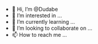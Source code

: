 - 👋 Hi, I’m @Dudabe
- 👀 I’m interested in ...
- 🌱 I’m currently learning ...
- 💞️ I’m looking to collaborate on ...
- 📫 How to reach me ...

<!---
Dudabe/Dudabe is a ✨ special ✨ repository because its `README.md` (this file) appears on your GitHub profile.
You can click the Preview link to take a look at your changes.
--->

